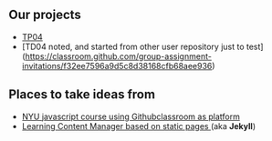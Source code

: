 Our projects
------------

- [TP04]( https://classroom.github.com/assignment-invitations/40b6423932fdab13668f1fb65effb3b5 )
- [TD04 noted, and started from other user repository just to test] (https://classroom.github.com/group-assignment-invitations/f32ee7596a9d5c8d38168cfb68aee936)

Places to take ideas from
-------------------------
- [NYU javascript course using Githubclassroom as platform](http://advanced-js.github.io/syllabus/)
- [Learning Content Manager based on static pages ](https://github.com/elementsLMS/elementsLMS.github.io) (aka **Jekyll**)
